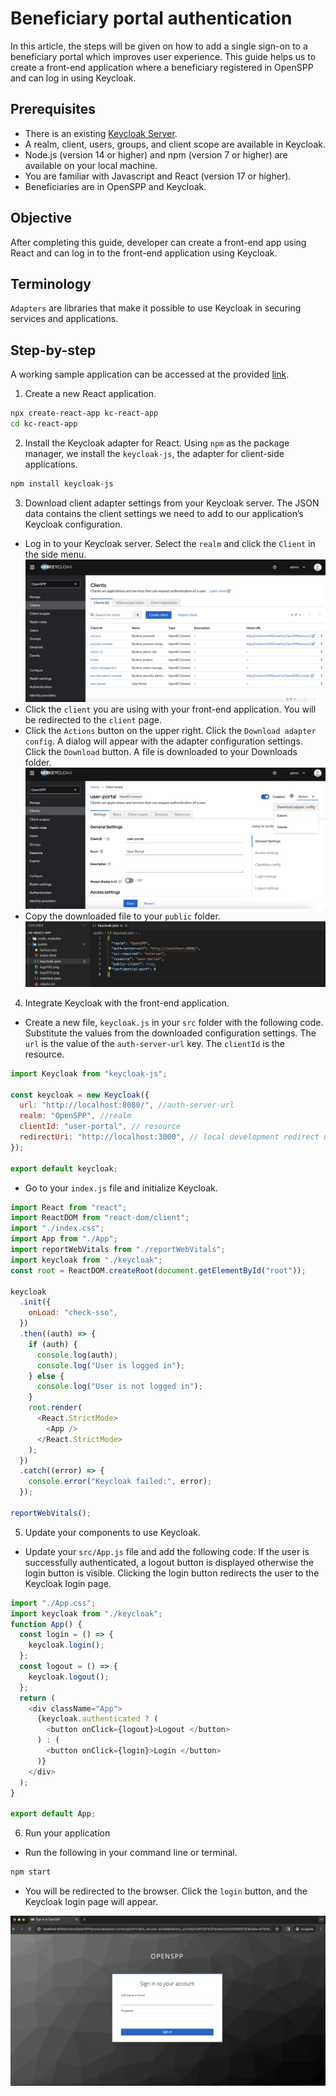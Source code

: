# Beneficiary portal authentication

In this article, the steps will be given on how to add a single sign-on to a beneficiary portal which improves user experience. This guide helps us to create a front-end application where a beneficiary registered in OpenSPP and can log in using Keycloak.

## Prerequisites

- There is an existing [Keycloak Server](https://docs.openspp.org/howto/developer_guides/oidc.html).
- A realm, client, users, groups, and client scope are available in Keycloak.
- Node.js (version 14 or higher) and npm (version 7 or higher) are available on your local machine.
- You are familiar with Javascript and React (version 17 or higher).
- Beneficiaries are in OpenSPP and Keycloak.

## Objective

After completing this guide, developer can create a front-end app using React and can log in to the front-end application using Keycloak.

## Terminology

`Adapters` are libraries that make it possible to use Keycloak in securing services and applications.

## Step-by-step

A working sample application can be accessed at the provided [link](https://github.com/OpenSPP/documentation_code/tree/main/howto/developer_guides/integrations/kc-react-application).

1. Create a new React application.

```bash
npx create-react-app kc-react-app
cd kc-react-app
```

2. Install the Keycloak adapter for React. Using `npm` as the package manager, we install the `keycloak-js`, the adapter for client-side applications.

```bash
npm install keycloak-js
```

3. Download client adapter settings from your Keycloak server. The JSON data contains the client settings we need to add to our application’s Keycloak configuration.

- Log in to your Keycloak server. Select the `realm` and click the `Client` in the side menu.
  ![](beneficiary_keycloak/3.1.png)
- Click the `client` you are using with your front-end application. You will be redirected to the `client` page.
- Click the `Actions` button on the upper right. Click the `Download adapter config`. A dialog will appear with the adapter configuration settings. Click the `Download` button. A file is downloaded to your Downloads folder.
  ![](beneficiary_keycloak/3.3.png)
- Copy the downloaded file to your `public` folder.
  ![](beneficiary_keycloak/3.4.png)

4. Integrate Keycloak with the front-end application.

- Create a new file, `keycloak.js` in your `src` folder with the following code. Substitute the values from the downloaded configuration settings. The `url` is the value of the `auth-server-url` key. The `clientId` is the resource.

```js
import Keycloak from "keycloak-js";

const keycloak = new Keycloak({
  url: "http://localhost:8080/", //auth-server-url
  realm: "OpenSPP", //realm
  clientId: "user-portal", // resource
  redirectUri: "http://localhost:3000", // local development redirect uri
});

export default keycloak;
```

- Go to your `index.js` file and initialize Keycloak.

```js
import React from "react";
import ReactDOM from "react-dom/client";
import "./index.css";
import App from "./App";
import reportWebVitals from "./reportWebVitals";
import keycloak from "./keycloak";
const root = ReactDOM.createRoot(document.getElementById("root"));

keycloak
  .init({
    onLoad: "check-sso",
  })
  .then((auth) => {
    if (auth) {
      console.log(auth);
      console.log("User is logged in");
    } else {
      console.log("User is not logged in");
    }
    root.render(
      <React.StrictMode>
        <App />
      </React.StrictMode>
    );
  })
  .catch((error) => {
    console.error("Keycloak failed:", error);
  });

reportWebVitals();
```

5. Update your components to use Keycloak.

- Update your `src/App.js` file and add the following code. If the user is successfully authenticated, a logout button is displayed otherwise the login button is visible. Clicking the login button redirects the user to the Keycloak login page.

```js
import "./App.css";
import keycloak from "./keycloak";
function App() {
  const login = () => {
    keycloak.login();
  };
  const logout = () => {
    keycloak.logout();
  };
  return (
    <div className="App">
      {keycloak.authenticated ? (
        <button onClick={logout}>Logout </button>
      ) : (
        <button onClick={login}>Login </button>
      )}
    </div>
  );
}

export default App;
```

6. Run your application

- Run the following in your command line or terminal.

```bash
npm start
```

- You will be redirected to the browser. Click the `login` button, and the Keycloak login page will appear.

![](beneficiary_keycloak/6.2.png)
